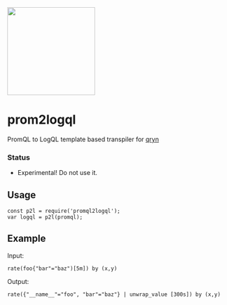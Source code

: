 <img src="https://user-images.githubusercontent.com/1423657/183499884-6b73c3c8-9385-401c-91f0-222216a47b4e.png" width=200 />

# prom2logql
PromQL to LogQL template based transpiler for [qryn](https://metrico.in)

### Status
* Experimental! Do not use it.

## Usage
```
const p2l = require('promql2logql');
var logql = p2l(promql);
```

## Example
Input:
```
rate(foo{"bar"="baz")[5m]) by (x,y)
```
Output:
```
rate({"__name__"="foo", "bar"="baz"} | unwrap_value [300s]) by (x,y)
```
